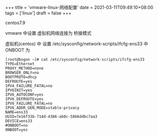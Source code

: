 +++
title = 'vmware-linux-网络配置'
date = 2021-03-11T09:49:10+08:00
tags = ['linux']
draft = false
+++

centos7.9

vmware 中设置 虚拟机网络连接为 桥接模式

虚拟机(centos) 中 设置  /etc/sysconfig/network-scripts/ifcfg-ens33 中 ONBOOT 为 

```shell
[root@bogon ~]# cat /etc/sysconfig/network-scripts/ifcfg-ens33 
TYPE=Ethernet
PROXY_METHOD=none
BROWSER_ONLY=no
BOOTPROTO=dhcp
DEFROUTE=yes
IPV4_FAILURE_FATAL=no
IPV6INIT=yes
IPV6_AUTOCONF=yes
IPV6_DEFROUTE=yes
IPV6_FAILURE_FATAL=no
IPV6_ADDR_GEN_MODE=stable-privacy
NAME=ens33
UUID=7e16f33b-714d-4386-ab0c-58b6ddbc7aa3
DEVICE=ens33
#ONBOOT=no
ONBOOT=yes

```
